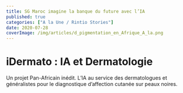 ```yaml
---
title: SG Maroc imagine la banque du future avec l’IA
published: true
categories: ["A la Une / Rintio Stories"]
date: 2020-07-28
coverImage: /img/articles/d_pigmentation_en_Afrique_A_la.png
---
```


# iDermato : IA et Dermatologie

Un projet Pan-Africain inédit. L’IA au service des dermatologues et généralistes pour le diagnostique d’affection cutanée sur peaux noires.

